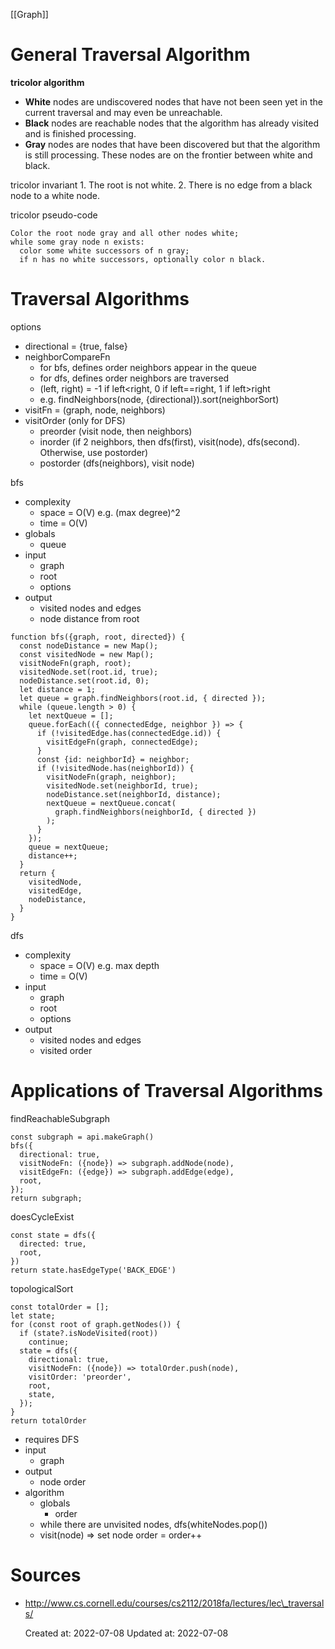 [[Graph]]
# General Traversal Algorithm

**tricolor algorithm**

* **White** nodes are undiscovered nodes that have not been seen yet in the current traversal and may even be unreachable.
* **Black** nodes are reachable nodes that the algorithm has already visited and is finished processing.
* **Gray** nodes are nodes that have been discovered but that the algorithm is still processing. These nodes are on the frontier between white and black.

tricolor invariant
1\. The root is not white.
2\. There is no edge from a black node to a white node.

tricolor pseudo-code
```
Color the root node gray and all other nodes white;
while some gray node n exists:
  color some white successors of n gray;
  if n has no white successors, optionally color n black.
```

# Traversal Algorithms

options

* directional = {true, false}
* neighborCompareFn
  * for bfs, defines order neighbors appear in the queue
  * for dfs, defines order neighbors are traversed
  * (left, right) = -1 if left<right, 0 if left==right, 1 if left>right
  * e.g. findNeighbors(node, {directional}).sort(neighborSort)
* visitFn = (graph, node, neighbors)
* visitOrder (only for DFS)
  * preorder (visit node, then neighbors)
  * inorder (if 2 neighbors, then dfs(first), visit(node), dfs(second). Otherwise, use postorder)
  * postorder (dfs(neighbors), visit node)

bfs

* complexity
  * space = O(V) e.g. (max degree)^2
  * time = O(V)
* globals
  * queue
* input
  * graph
  * root
  * options
* output
  * visited nodes and edges
  * node distance from root

```
function bfs({graph, root, directed}) {
  const nodeDistance = new Map();
  const visitedNode = new Map();
  visitNodeFn(graph, root);
  visitedNode.set(root.id, true);
  nodeDistance.set(root.id, 0);
  let distance = 1;
  let queue = graph.findNeighbors(root.id, { directed });
  while (queue.length > 0) {
    let nextQueue = [];
    queue.forEach(({ connectedEdge, neighbor }) => {
      if (!visitedEdge.has(connectedEdge.id)) {
        visitEdgeFn(graph, connectedEdge);
      }
      const {id: neighborId} = neighbor;
      if (!visitedNode.has(neighborId)) {
        visitNodeFn(graph, neighbor);
        visitedNode.set(neighborId, true);
        nodeDistance.set(neighborId, distance);
        nextQueue = nextQueue.concat(
          graph.findNeighbors(neighborId, { directed })
        );
      }
    });
    queue = nextQueue;
    distance++;
  }
  return {
    visitedNode,
    visitedEdge,
    nodeDistance,
  }
}
```
dfs

* complexity
  * space = O(V) e.g. max depth
  * time = O(V)
* input
  * graph
  * root
  * options
* output
  * visited nodes and edges
  * visited order

# Applications of Traversal Algorithms

findReachableSubgraph
```
const subgraph = api.makeGraph()
bfs({
  directional: true,
  visitNodeFn: ({node}) => subgraph.addNode(node),
  visitEdgeFn: ({edge}) => subgraph.addEdge(edge),
  root,
});
return subgraph;
```
doesCycleExist
```
const state = dfs({
  directed: true,
  root,
})
return state.hasEdgeType('BACK_EDGE')
```
topologicalSort
```
const totalOrder = [];
let state;
for (const root of graph.getNodes()) {
  if (state?.isNodeVisited(root))
    continue;
  state = dfs({
    directional: true,
    visitNodeFn: ({node}) => totalOrder.push(node),
    visitOrder: 'preorder',
    root,
    state,
  });
}
return totalOrder
```

* requires DFS
* input
  * graph
* output
  * node order
* algorithm
  * globals
    * order
  * while there are unvisited nodes, dfs(whiteNodes.pop())
  * visit(node) => set node order = order++

# Sources

* http://www.cs.cornell.edu/courses/cs2112/2018fa/lectures/lec\_traversals/

    Created at: 2022-07-08
    Updated at: 2022-07-08

